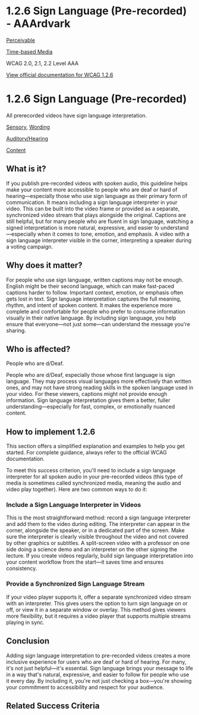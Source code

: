 # 1.2.6 Sign Language (Pre-recorded) - AAArdvark

[Perceivable](https://aaardvarkaccessibility.com/wcag-principle/perceivable/)

[Time-based Media](https://aaardvarkaccessibility.com/wcag-guideline/time-based-media/)

WCAG 2.0, 2.1, 2.2
Level AAA

[View official documentation for WCAG 1.2.6](https://www.w3.org/WAI/WCAG22/Understanding/sign-language-prerecorded.html)

# 1.2.6 Sign Language (Pre-recorded)

All prerecorded videos have sign language interpretation.

[Sensory](https://aaardvarkaccessibility.com/wcag-theme/sensory/), [Wording](https://aaardvarkaccessibility.com/wcag-theme/wording/) 

 

[Auditory/Hearing](https://aaardvarkaccessibility.com/wcag-disability/auditory-hearing/) 

 

[Content](https://aaardvarkaccessibility.com/wcag-responsibility/content/) 

## What is it?

If you publish pre-recorded videos with spoken audio, this guideline helps make your content more accessible to people who are deaf or hard of hearing—especially those who use sign language as their primary form of communication.
It means including a sign language interpreter in your video. This can be built into the video frame or provided as a separate, synchronized video stream that plays alongside the original.
Captions are still helpful, but for many people who are fluent in sign language, watching a signed interpretation is more natural, expressive, and easier to understand—especially when it comes to tone, emotion, and emphasis.
A video with a sign language interpreter visible in the corner, interpreting a speaker during a voting campaign.

## Why does it matter?

For people who use sign language, written captions may not be enough. English might be their second language, which can make fast-paced captions harder to follow. Important context, emotion, or emphasis often gets lost in text.
Sign language interpretation captures the full meaning, rhythm, and intent of spoken content. It makes the experience more complete and comfortable for people who prefer to consume information visually in their native language.
By including sign language, you help ensure that everyone—not just some—can understand the message you're sharing.

## Who is affected?

People who are d/Deaf.

People who are d/Deaf, especially those whose first language is sign language. They may process visual languages more effectively than written ones, and may not have strong reading skills in the spoken language used in your video. For these viewers, captions might not provide enough information. Sign language interpretation gives them a better, fuller understanding—especially for fast, complex, or emotionally nuanced content.

## How to implement 1.2.6

This section offers a simplified explanation and examples to help you get started. For complete guidance, always refer to the official WCAG documentation.

To meet this success criterion, you'll need to include a sign language interpreter for all spoken audio in your pre-recorded videos (this type of media is sometimes called synchronized media, meaning the audio and video play together).
Here are two common ways to do it:
### Include a Sign Language Interpreter in Videos

This is the most straightforward method: record a sign language interpreter and add them to the video during editing. The interpreter can appear in the corner, alongside the speaker, or in a dedicated part of the screen.
Make sure the interpreter is clearly visible throughout the video and not covered by other graphics or subtitles.
A split-screen video with a professor on one side doing a science demo and an interpreter on the other signing the lecture.
If you create videos regularly, build sign language interpretation into your content workflow from the start—it saves time and ensures consistency.
### Provide a Synchronized Sign Language Stream

If your video player supports it, offer a separate synchronized video stream with an interpreter. This gives users the option to turn sign language on or off, or view it in a separate window or overlay.
This method gives viewers more flexibility, but it requires a video player that supports multiple streams playing in sync.

## Conclusion

Adding sign language interpretation to pre-recorded videos creates a more inclusive experience for users who are deaf or hard of hearing. For many, it's not just helpful—it's essential.
Sign language brings your message to life in a way that's natural, expressive, and easier to follow for people who use it every day. By including it, you're not just checking a box—you're showing your commitment to accessibility and respect for your audience.

## Related Success Criteria

